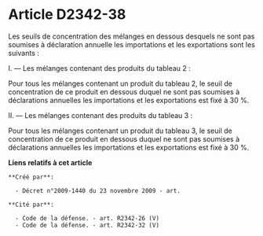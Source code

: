 # Article D2342-38

Les seuils de concentration des mélanges en dessous desquels ne sont pas soumises à déclaration annuelle les importations et
les exportations sont les suivants :

I. ― Les mélanges contenant des produits du tableau 2 :

Pour tous les mélanges contenant un produit du tableau 2, le seuil de concentration de ce produit en dessous duquel ne sont
pas soumises à déclarations annuelles les importations et les exportations est fixé à 30 %.

II. ― Les mélanges contenant des produits du tableau 3 :

Pour tous les mélanges contenant un produit du tableau 3, le seuil de concentration de ce produit en dessous duquel ne sont
pas soumises à déclarations annuelles les importations et les exportations est fixé à 30 %.

**Liens relatifs à cet article**

	**Créé par**:

	  - Décret n°2009-1440 du 23 novembre 2009 - art.

	**Cité par**:

	  - Code de la défense. - art. R2342-26 (V)
	  - Code de la défense. - art. R2342-32 (V)
